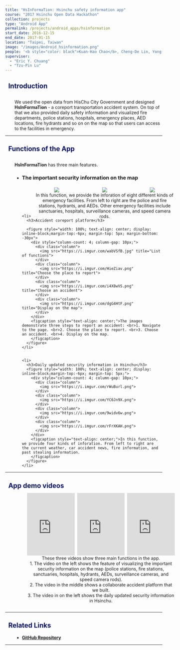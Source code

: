 ```yaml
---
title: "HsInFormaTion: Hsinchu safety information app"
course: "2017 Hsinchu Open Data Hackathon"
collection: projects
type: "Android App"
permalink: /projects/android_apps/hsinformation
start_date: 2016-12-15
end_date: 2017-01-15
location: "Taipei, Taiwan"
image: "/images/Android_hsinformation.png"
people: '<b style="color: black">Kuan-Hao Chao</b>, Cheng-De Lin, Yong-Song Zhuang, Yu-Neng Wang'
superviser:
  - "Eric Y. Chuang"
  - "Tzu-Pin Lu"
---
```


<h2 style="color: #000f70"> <i class="fas fa-dot-circle" style="font-size:18px;"></i> &nbsp;&nbsp;Introduction </h2>

<div style="margin-left: 30px">
  <p style="margin-top: 30px">
    We used the open data from HisChu City Government and designed <b>HsInFormaTion</b> - a coreport transportation accident system. On top of that we also provided daily safety information and visualized fire departments, police stations, hospitals, emergency places, AED locations, fire hydrants and so on on the map so that users can access to the facilities in emergency.
  </p>

</div>

---

<h2 style="color: #000f70"> <i class="fas fa-dot-circle" style="font-size:18px;"></i> &nbsp;&nbsp;Functions of the App </h2>

<div style="margin-left: 30px">
  <p style="margin-top: 30px">
    <b>HsInFormaTion</b> has three main features.
  </p>
  <ul>
    <li>
      <h3>The important security information on the map</h3>
      <figure style="width: 100%; text-align: center; display: inline-block;margin-top:-6px; margin-top: 5px; margin-bottom: -30px">
        <div style="column-count: 3; column-gap: 10px;">
          <div class="column">
            <img src="https://i.imgur.com/DYilSFE.jpg">
          </div>
          <div class="column">
            <img src="https://i.imgur.com/g4VUsql.png">
          </div>
          <div class="column">
            <img src="https://i.imgur.com/JjZMI7i.png">
          </div>
        </div>
        <figcaption style="text-align: center;">In this function, we provide the inforation of eight different kinds of emergency facilities. From left to right are the police and fire stations, hydrants, and AEDs. Other emergency facilities include sanctuaries, hospitals, surveillance cameras, and speed camera rods.
        </figcaption>
      </figure>
    </li>


    <li>
      <h3>Accident coreport platform</h3>

      <figure style="width: 100%; text-align: center; display: inline-block;margin-top:-6px; margin-top: 5px; margin-bottom: -30px">
        <div style="column-count: 4; column-gap: 10px;">
          <div class="column">
            <img src="https://i.imgur.com/wabVSfB.jpg" title="List of functions">
          </div>
          <div class="column">
            <img src="https://i.imgur.com/HieZiav.png" title="Choose the place to report">
          </div>
          <div class="column">
            <img src="https://i.imgur.com/i4X8wVS.png" title="Choose an accident">
          </div>
          <div class="column">
            <img src="https://i.imgur.com/dgG4HtF.png" title="Display on the map">
          </div>
        </div>
        <figcaption style="text-align: center;">The images demonstrate three steps to report an accident: <br>1. Navigate to the page. <br>2. Choose the place to report. <br>3. Choose an accident. <br>4. Display on the map.
        </figcaption>
      </figure>
    </li>


    <li>
      <h3>Daily updated security information in Hsinchu</h3>
      <figure style="width: 100%; text-align: center; display: inline-block;margin-top:-6px; margin-top: 5px;">
        <div style="column-count: 4; column-gap: 10px;">
          <div class="column">
            <img src="https://i.imgur.com/rWuBurl.png">
          </div>
          <div class="column">
            <img src="https://i.imgur.com/YC6Jn9X.png">
          </div>
          <div class="column">
            <img src="https://i.imgur.com/9widv6w.png">
          </div>
          <div class="column">
            <img src="https://i.imgur.com/rFrXKAH.png">
          </div>
        </div>
        <figcaption style="text-align: center;">In this function, we provide four kinds of inforation. From left to right are the current weather, car accident news, fire information, and past stealing information.
        </figcaption>
      </figure>
    </li>
  </ul>
</div>

---

<h2 style="color: #000f70"> <i class="fas fa-dot-circle" style="font-size:18px;"></i> &nbsp;&nbsp;App demo videos </h2>

<div style="margin-left: 30px">
  <figure style="width: 100%; text-align: center; display: inline-block;margin-top:-6px">
    <div style="column-count: 3; column-gap: 8px;">
      <div class="column">
        <iframe width="100%" height="200px" src="https://www.youtube.com/embed/k3ZBygO-Pyc" frameborder="0" allow="accelerometer; autoplay; clipboard-write; encrypted-media; gyroscope; picture-in-picture" allowfullscreen></iframe>
      </div>
      <div class="column">
        <iframe width="100%" height="200px" src="https://www.youtube.com/embed/HXobQTVUnNc" frameborder="0" allow="accelerometer; autoplay; clipboard-write; encrypted-media; gyroscope; picture-in-picture" allowfullscreen></iframe>
      </div>
      <div class="column">
        <iframe width="100%" height="200px" src="https://www.youtube.com/embed/bvYiMVA6Bcs" frameborder="0" allow="accelerometer; autoplay; clipboard-write; encrypted-media; gyroscope; picture-in-picture" allowfullscreen></iframe>
      </div>
    </div>
    <figcaption style="text-align: center;">These three videos show three main functions in the app. <br>1. The video on the left shows the feature of visualizing the important security information on the map (police stations, fire stations, sanctuaries, hospitals, hydrants, AEDs, surveillance cameras, and speed camera rods).<br> 2. The video in the middle shows a collaborate accident platform that we built.<br> 3. The video in on the left shows the daily updated security information in Hsinchu.
    </figcaption>
  </figure>
</div>

---

<h2 style="color: #000f70"> <i class="fas fa-dot-circle" style="font-size:18px;"></i> &nbsp;&nbsp;Related Links </h2>

<div style="margin-left: 30px">
  <ul>
    <li>
      <a href="https://github.com/Kuanhao-Chao/HsInFormaTion" target="_blank"><b>GitHub Repository</b></a>
    </li>
  </ul>
</div>

---
